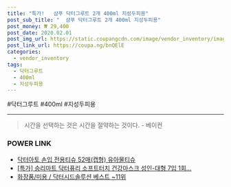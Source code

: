 ```yaml
--- 
title: "특가!   샴푸 닥터그루트 2개 400ml 지성두피용" 
post_sub_title: "  샴푸 닥터그루트 2개 400ml 지성두피용" 
post_money: ₩ 29,400 
post_date: 2020.02.01 
post_img_url: https://static.coupangcdn.com/image/vendor_inventory/images/2018/10/17/18/2/98762e28-21bd-445e-9b54-af024870e974.jpg 
post_link_url: https://coupa.ng/bnQElE 
categories: 
  - vendor_inventory 
tags: 
  - 닥터그루트 
  - 400ml 
  - 지성두피용 
--- 
```

  #닥터그루트 #400ml #지성두피용 
<hr> 

> 시간을 선택하는 것은 시간을 절약하는 것이다. - 베이컨 


### POWER LINK

* <a href="https://blog.naver.com/fasyy4321/221787187244" target="_blank">닥터아토 손입 전용티슈 52매(캡형) 유아물티슈</a>
* <a href="https://blog.naver.com/santokki14/221788175984" target="_blank">[특가] 승리마트 닥터퓨리 소프트터치 건강마스크 성인-대형 7입 1회...</a>
* <a href="https://blog.naver.com/santokki14/221776425376" target="_blank">화장품/미용 / 닥터시드솔루션 베스트 ~11위</a>

